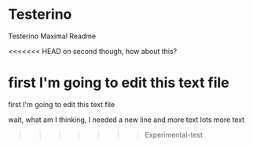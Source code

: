 # Testerino
Testerino Maximal
Readme

<<<<<<< HEAD
on second though, how about this?

first I'm going to edit this text file
=======
first I'm going to edit this text file

wait, what am I thinking, I needed a new line
and more text
lots more text
>>>>>>> Experimental-test

